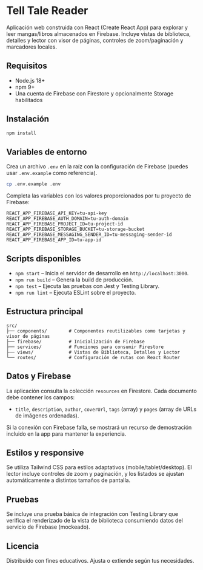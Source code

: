 # Tell Tale Reader

Aplicación web construida con React (Create React App) para explorar y leer mangas/libros almacenados en Firebase. Incluye vistas de biblioteca, detalles y lector con visor de páginas, controles de zoom/paginación y marcadores locales.

## Requisitos

- Node.js 18+
- npm 9+
- Una cuenta de Firebase con Firestore y opcionalmente Storage habilitados

## Instalación

```bash
npm install
```

## Variables de entorno

Crea un archivo `.env` en la raíz con la configuración de Firebase (puedes usar `.env.example` como referencia).

```bash
cp .env.example .env
```

Completa las variables con los valores proporcionados por tu proyecto de Firebase:

```env
REACT_APP_FIREBASE_API_KEY=tu-api-key
REACT_APP_FIREBASE_AUTH_DOMAIN=tu-auth-domain
REACT_APP_FIREBASE_PROJECT_ID=tu-project-id
REACT_APP_FIREBASE_STORAGE_BUCKET=tu-storage-bucket
REACT_APP_FIREBASE_MESSAGING_SENDER_ID=tu-messaging-sender-id
REACT_APP_FIREBASE_APP_ID=tu-app-id
```

## Scripts disponibles

- `npm start` – Inicia el servidor de desarrollo en `http://localhost:3000`.
- `npm run build` – Genera la build de producción.
- `npm test` – Ejecuta las pruebas con Jest y Testing Library.
- `npm run lint` – Ejecuta ESLint sobre el proyecto.

## Estructura principal

```
src/
├── components/        # Componentes reutilizables como tarjetas y visor de páginas
├── firebase/          # Inicialización de Firebase
├── services/          # Funciones para consumir Firestore
├── views/             # Vistas de Biblioteca, Detalles y Lector
└── routes/            # Configuración de rutas con React Router
```

## Datos y Firebase

La aplicación consulta la colección `resources` en Firestore. Cada documento debe contener los campos:

- `title`, `description`, `author`, `coverUrl`, `tags` (array) y `pages` (array de URLs de imágenes ordenadas).

Si la conexión con Firebase falla, se mostrará un recurso de demostración incluido en la app para mantener la experiencia.

## Estilos y responsive

Se utiliza Tailwind CSS para estilos adaptativos (mobile/tablet/desktop). El lector incluye controles de zoom y paginación, y los listados se ajustan automáticamente a distintos tamaños de pantalla.

## Pruebas

Se incluye una prueba básica de integración con Testing Library que verifica el renderizado de la vista de biblioteca consumiendo datos del servicio de Firebase (mockeado).

## Licencia

Distribuido con fines educativos. Ajusta o extiende según tus necesidades.
